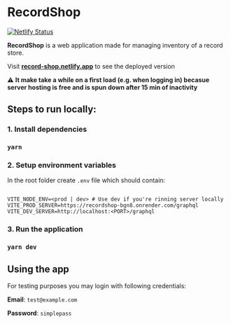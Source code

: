 # RecordShop
[![Netlify Status](https://api.netlify.com/api/v1/badges/80ddb556-4829-4d99-b375-81b69d341b23/deploy-status)](https://app.netlify.com/sites/record-shop/deploys)

**RecordShop** is a web application made for managing inventory of a record store.

Visit **[record-shop.netlify.app](https://record-shop.netlify.app)** to see the deployed version

⚠️ **It make take a while on a first load (e.g. when logging in) becasue server hosting is free and is spun down after 15 min of inactivity**

## Steps to run locally:

### 1. Install dependencies
### `yarn`

### 2. Setup environment variables
In the root folder create `.env` file which should contain:
```dotenv

VITE_NODE_ENV=<prod | dev> # Use dev if you're rinning server locally
VITE_PROD_SERVER=https://recordshop-bgn8.onrender.com/graphql
VITE_DEV_SERVER=http://localhost:<PORT>/graphql
```

### 3. Run the application
### `yarn dev`

## Using the app
For testing purposes you may login with following credentials:

**Email**: `test@example.com`

**Password**: `simplepass`

